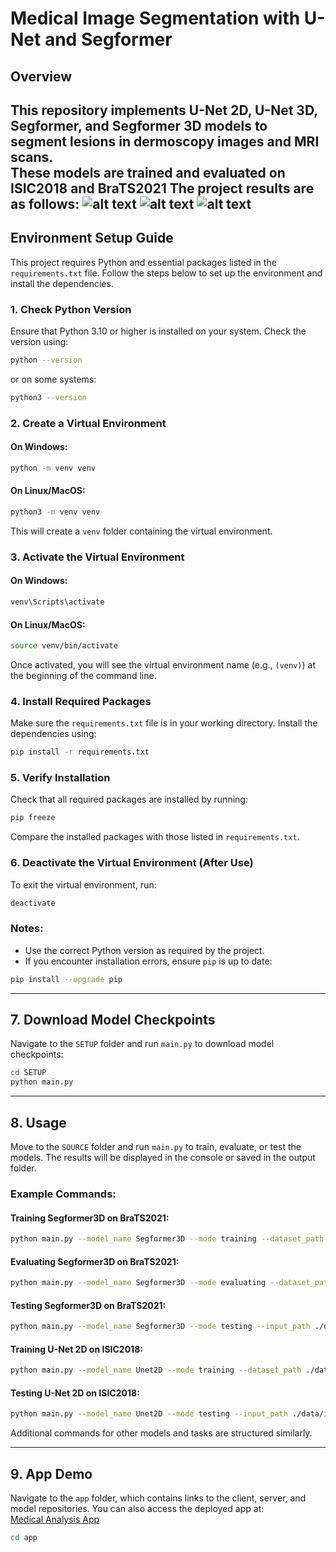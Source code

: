 # Medical Image Segmentation with U-Net and Segformer

## Overview
This repository implements U-Net 2D, U-Net 3D, Segformer, and Segformer 3D models to segment lesions in dermoscopy images and MRI scans.  
These models are trained and evaluated on ISIC2018 and BraTS2021
The project results are as follows:
![alt text](image.png)
![alt text](image-1.png)
![alt text](image-2.png)
---

## Environment Setup Guide
This project requires Python and essential packages listed in the `requirements.txt` file. Follow the steps below to set up the environment and install the dependencies.

### 1. Check Python Version
Ensure that Python 3.10 or higher is installed on your system. Check the version using:

```bash
python --version
```

or on some systems:

```bash
python3 --version
```

### 2. Create a Virtual Environment
#### On Windows:
```bash
python -m venv venv
```

#### On Linux/MacOS:
```bash
python3 -m venv venv
```

This will create a `venv` folder containing the virtual environment.

### 3. Activate the Virtual Environment
#### On Windows:
```bash
venv\Scripts\activate
```

#### On Linux/MacOS:
```bash
source venv/bin/activate
```

Once activated, you will see the virtual environment name (e.g., `(venv)`) at the beginning of the command line.

### 4. Install Required Packages
Make sure the `requirements.txt` file is in your working directory. Install the dependencies using:

```bash
pip install -r requirements.txt
```

### 5. Verify Installation
Check that all required packages are installed by running:

```bash
pip freeze
```

Compare the installed packages with those listed in `requirements.txt`.

### 6. Deactivate the Virtual Environment (After Use)
To exit the virtual environment, run:

```bash
deactivate
```

### Notes:
- Use the correct Python version as required by the project.
- If you encounter installation errors, ensure `pip` is up to date:

```bash
pip install --upgrade pip
```

---

## 7. Download Model Checkpoints
Navigate to the `SETUP` folder and run `main.py` to download model checkpoints:

```bash
cd SETUP
python main.py
```

---

## 8. Usage
Move to the `SOURCE` folder and run `main.py` to train, evaluate, or test the models. The results will be displayed in the console or saved in the output folder.

### Example Commands:
#### Training Segformer3D on BraTS2021:
```bash
python main.py --model_name Segformer3D --mode training --dataset_path ./data/brats --model_checkpoint ./checkpoints/Segformer3D_BraTS2021_epoch_50_model.pth --output_dir ./output --epochs 53 --batch_size 1
```

#### Evaluating Segformer3D on BraTS2021:
```bash
python main.py --model_name Segformer3D --mode evaluating --dataset_path ./data/brats --model_checkpoint ./checkpoints/Segformer3D_BraTS2021_epoch_50_model.pth --output_dir ./output --batch_size 1
```

#### Testing Segformer3D on BraTS2021:
```bash
python main.py --model_name Segformer3D --mode testing --input_path ./data/brats/BraTS2021_00003 --model_checkpoint ./checkpoints/Segformer3D_BraTS2021_epoch_50_model.pth --output_dir ./output
```

#### Training U-Net 2D on ISIC2018:
```bash
python main.py --model_name Unet2D --mode training --dataset_path ./data/isic --model_checkpoint ./checkpoints/Unet2D_ISIC2018_epoch_50_model.pth --output_dir ./output --epochs 52 --batch_size 1 --H 256 --W 256
```

#### Testing U-Net 2D on ISIC2018:
```bash
python main.py --model_name Unet2D --mode testing --input_path ./data/isic/images/ISIC_0000000.jpg --model_checkpoint ./checkpoints/Unet2D_ISIC2018_epoch_50_model.pth --output_dir ./output --H 256 --W 256
```

Additional commands for other models and tasks are structured similarly.

---

## 9. App Demo
Navigate to the `app` folder, which contains links to the client, server, and model repositories. You can also access the deployed app at:  
[Medical Analysis App](https://med-analysis-lyart.vercel.app/)

```bash
cd app
```
